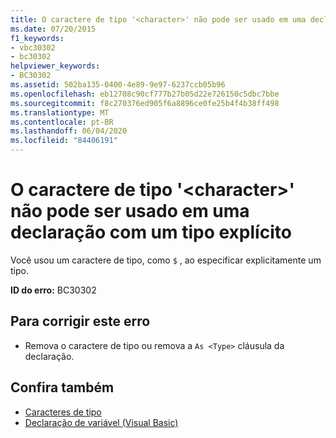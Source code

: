 ```yaml
---
title: O caractere de tipo '<character>' não pode ser usado em uma declaração com um tipo explícito
ms.date: 07/20/2015
f1_keywords:
- vbc30302
- bc30302
helpviewer_keywords:
- BC30302
ms.assetid: 502ba135-0400-4e89-9e97-6237ccb05b96
ms.openlocfilehash: eb12708c90cf777b27b05d22e726150c5dbc7bbe
ms.sourcegitcommit: f8c270376ed905f6a8896ce0fe25b4f4b38ff498
ms.translationtype: MT
ms.contentlocale: pt-BR
ms.lasthandoff: 06/04/2020
ms.locfileid: "84406191"
---
```

# <a name="type-character-character-cannot-be-used-in-a-declaration-with-an-explicit-type"></a>O caractere de tipo '\<character>' não pode ser usado em uma declaração com um tipo explícito
Você usou um caractere de tipo, como `$` , ao especificar explicitamente um tipo.  
  
 **ID do erro:** BC30302  
  
## <a name="to-correct-this-error"></a>Para corrigir este erro  
  
- Remova o caractere de tipo ou remova a `As <Type>` cláusula da declaração.  
  
## <a name="see-also"></a>Confira também

- [Caracteres de tipo](../programming-guide/language-features/data-types/type-characters.md)
- [Declaração de variável (Visual Basic)](../programming-guide/language-features/variables/variable-declaration.md)
